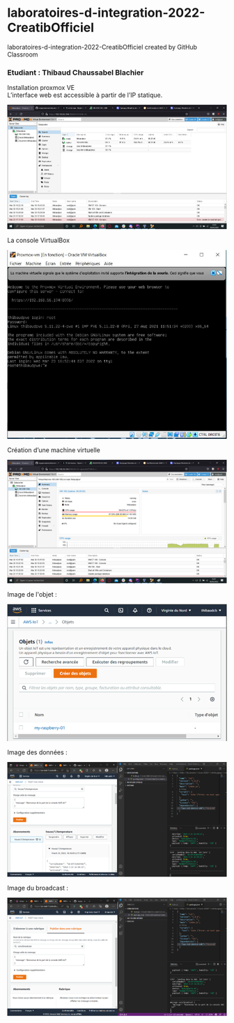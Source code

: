 # laboratoires-d-integration-2022-CreatibOfficiel
laboratoires-d-integration-2022-CreatibOfficiel created by GitHub Classroom

### Etudiant : Thibaud Chaussabel Blachier

<p>Installation proxmox VE</br>
L’interface web est accessible à partir de l’IP statique.</p>
<img src="Thibaud/promox_dashboard.png">

<p>La console VirtualBox</p>
<img src="Thibaud/captureinstancevm.JPG">

<p>Création d’une machine virtuelle</p>
<img src="Thibaud/vm_dashboard.png">

<p>Image de l'objet :</p>
<img src="Thibaud/affichage_de_objet.png">

<p>Image des données :</p>
<img src="Thibaud/affichage_des_temps.png">

<p>Image du broadcast :</p>
<img src="Thibaud/affichage_du_message.png">
